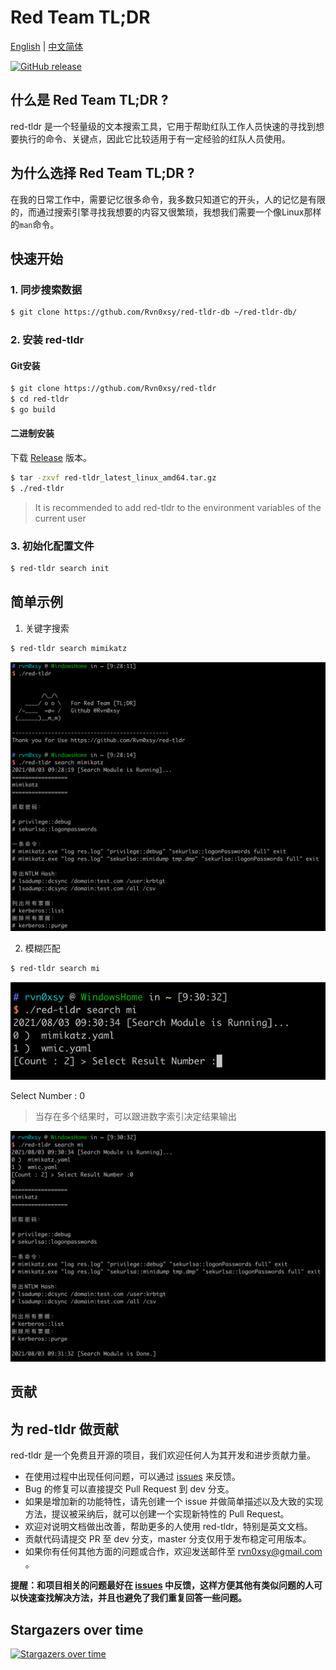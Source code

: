 # Red Team TL;DR

[English](./README.md) | [中文简体](./README-zh.md)

[![GitHub release](https://img.shields.io/github/release/Rvn0xsy/red-tldr.svg)](https://github.com/Rvn0xsy/red-tldr/releases)

## 什么是 Red Team TL;DR ?

red-tldr 是一个轻量级的文本搜索工具，它用于帮助红队工作人员快速的寻找到想要执行的命令、关键点，因此它比较适用于有一定经验的红队人员使用。

## 为什么选择 Red Team TL;DR ?

在我的日常工作中，需要记忆很多命令，我多数只知道它的开头，人的记忆是有限的，而通过搜索引擎寻找我想要的内容又很繁琐，我想我们需要一个像Linux那样的`man`命令。


## 快速开始

### 1. 同步搜索数据

```bash
$ git clone https://gthub.com/Rvn0xsy/red-tldr-db ~/red-tldr-db/
```

### 2. 安装 red-tldr

#### Git安装

```bash
$ git clone https://gthub.com/Rvn0xsy/red-tldr
$ cd red-tldr
$ go build
```

#### 二进制安装


下载 [Release](https://github.com/Rvn0xsy/red-tldr/releases/) 版本。

```bash
$ tar -zxvf red-tldr_latest_linux_amd64.tar.gz
$ ./red-tldr
```

> It is recommended to add red-tldr to the environment variables of the current user

### 3. 初始化配置文件

```bash
$ red-tldr search init
```

## 简单示例

1. 关键字搜索

```bash
$ red-tldr search mimikatz
```

![search-mimikatz](./images/img_1.png)

2. 模糊匹配

```bash
$ red-tldr search mi
```

![Fuzzy-match](./images/img_2.png)

Select Number : 0

> 当存在多个结果时，可以跟进数字索引决定结果输出

![Select-Number](./images/img_3.png)

## 贡献

## 为 red-tldr 做贡献

red-tldr 是一个免费且开源的项目，我们欢迎任何人为其开发和进步贡献力量。

* 在使用过程中出现任何问题，可以通过 [issues](https://github.com/Rvn0xsy/red-tldr/issues) 来反馈。
* Bug 的修复可以直接提交 Pull Request 到 dev 分支。
* 如果是增加新的功能特性，请先创建一个 issue 并做简单描述以及大致的实现方法，提议被采纳后，就可以创建一个实现新特性的 Pull Request。
* 欢迎对说明文档做出改善，帮助更多的人使用 red-tldr，特别是英文文档。
* 贡献代码请提交 PR 至 dev 分支，master 分支仅用于发布稳定可用版本。
* 如果你有任何其他方面的问题或合作，欢迎发送邮件至 rvn0xsy@gmail.com 。

**提醒：和项目相关的问题最好在 [issues](https://github.com/Rvn0xsy/red-tldr/issues) 中反馈，这样方便其他有类似问题的人可以快速查找解决方法，并且也避免了我们重复回答一些问题。**

## Stargazers over time

[![Stargazers over time](https://starchart.cc/Rvn0xsy/red-tldr.svg)](https://starchart.cc/Rvn0xsy/red-tldr)